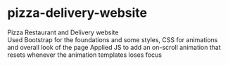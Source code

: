# pizza-delivery-website
Pizza Restaurant and Delivery website
<br>
Used Bootstrap for the foundations and some styles, CSS for animations and overall look of the page
Applied JS to add an on-scroll animation that resets whenever the animation templates loses focus
